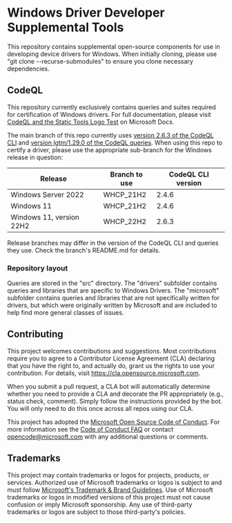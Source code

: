 # Windows Driver Developer Supplemental Tools

This repository contains supplemental open-source components for use in developing device drivers for Windows.  When initially cloning, please use "git clone --recurse-submodules" to ensure you clone necessary dependencies.

## CodeQL

This repository currently exclusively contains queries and suites required for certification of Windows drivers.  For full documentation, please visit [CodeQL and the Static Tools Logo Test](https://docs.microsoft.com/windows-hardware/drivers/devtest/static-tools-and-codeql) on Microsoft Docs.

The main branch of this repo currently uses [version 2.6.3 of the CodeQL CLI](https://github.com/github/codeql-cli-binaries/releases/tag/v2.6.3) and [version lgtm/1.29.0 of the CodeQL queries](https://github.com/github/codeql/releases/tag/lgtm%2Fv1.29.0).  When using this repo to certify a driver, please use the appropriate sub-branch for the Windows release in question:

| Release                  | Branch to use | CodeQL CLI version |
|--------------------------|---------------|--------------------|
| Windows Server 2022      | WHCP_21H2     | 2.4.6              |
| Windows 11               | WHCP_21H2     | 2.4.6              |
| Windows 11, version 22H2 | WHCP_22H2     | 2.6.3              |

Release branches may differ in the version of the CodeQL CLI and queries they use.  Check the branch's README.md for details.

### Repository layout

Queries are stored in the "src" directory.  The "drivers" subfolder contains queries and libraries that are specific to Windows Drivers.  The "microsoft" subfolder contains queries and libraries that are not specifically written for drivers, but which were originally written by Microsoft and are included to help find more general classes of issues.

## Contributing

This project welcomes contributions and suggestions.  Most contributions require you to agree to a
Contributor License Agreement (CLA) declaring that you have the right to, and actually do, grant us
the rights to use your contribution. For details, visit https://cla.opensource.microsoft.com.

When you submit a pull request, a CLA bot will automatically determine whether you need to provide
a CLA and decorate the PR appropriately (e.g., status check, comment). Simply follow the instructions
provided by the bot. You will only need to do this once across all repos using our CLA.

This project has adopted the [Microsoft Open Source Code of Conduct](https://opensource.microsoft.com/codeofconduct/).
For more information see the [Code of Conduct FAQ](https://opensource.microsoft.com/codeofconduct/faq/) or
contact [opencode@microsoft.com](mailto:opencode@microsoft.com) with any additional questions or comments.

## Trademarks

This project may contain trademarks or logos for projects, products, or services. Authorized use of Microsoft 
trademarks or logos is subject to and must follow 
[Microsoft's Trademark & Brand Guidelines](https://www.microsoft.com/en-us/legal/intellectualproperty/trademarks/usage/general).
Use of Microsoft trademarks or logos in modified versions of this project must not cause confusion or imply Microsoft sponsorship.
Any use of third-party trademarks or logos are subject to those third-party's policies.
